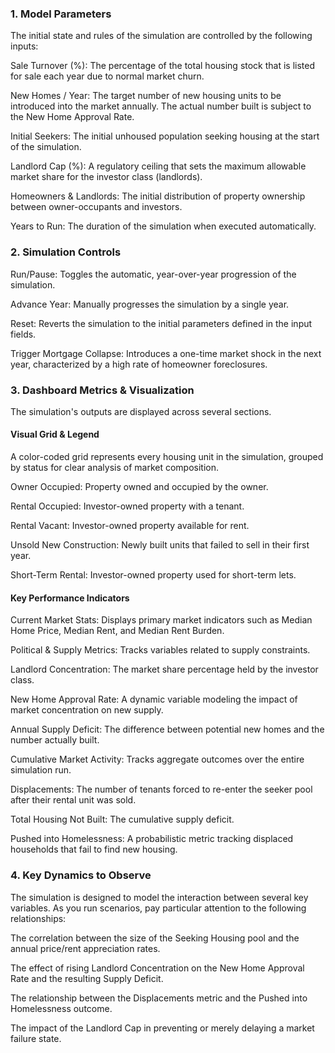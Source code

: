 ### 1. Model Parameters
The initial state and rules of the simulation are controlled by the following inputs:

Sale Turnover (%): The percentage of the total housing stock that is listed for sale each year due to normal market churn.

New Homes / Year: The target number of new housing units to be introduced into the market annually. The actual number built is subject to the New Home Approval Rate.

Initial Seekers: The initial unhoused population seeking housing at the start of the simulation.

Landlord Cap (%): A regulatory ceiling that sets the maximum allowable market share for the investor class (landlords).

Homeowners & Landlords: The initial distribution of property ownership between owner-occupants and investors.

Years to Run: The duration of the simulation when executed automatically.

### 2. Simulation Controls
Run/Pause: Toggles the automatic, year-over-year progression of the simulation.

Advance Year: Manually progresses the simulation by a single year.

Reset: Reverts the simulation to the initial parameters defined in the input fields.

Trigger Mortgage Collapse: Introduces a one-time market shock in the next year, characterized by a high rate of homeowner foreclosures.

### 3. Dashboard Metrics & Visualization
The simulation's outputs are displayed across several sections.

#### Visual Grid & Legend
A color-coded grid represents every housing unit in the simulation, grouped by status for clear analysis of market composition.

<span class="inline-block w-4 h-4 rounded-full bg-green-500 mr-2 align-middle"></span>Owner Occupied: Property owned and occupied by the owner.

<span class="inline-block w-4 h-4 rounded-full bg-blue-800 mr-2 align-middle"></span>Rental Occupied: Investor-owned property with a tenant.

<span class="inline-block w-4 h-4 rounded-full bg-blue-400 mr-2 align-middle"></span>Rental Vacant: Investor-owned property available for rent.

<span class="inline-block w-4 h-4 rounded-full bg-[#ffbf00] mr-2 align-middle"></span>Unsold New Construction: Newly built units that failed to sell in their first year.

<span class="inline-block w-4 h-4 rounded-full bg-purple-500 mr-2 align-middle"></span>Short-Term Rental: Investor-owned property used for short-term lets.

#### Key Performance Indicators
Current Market Stats: Displays primary market indicators such as Median Home Price, Median Rent, and Median Rent Burden.

Political & Supply Metrics: Tracks variables related to supply constraints.

Landlord Concentration: The market share percentage held by the investor class.

New Home Approval Rate: A dynamic variable modeling the impact of market concentration on new supply.

Annual Supply Deficit: The difference between potential new homes and the number actually built.

Cumulative Market Activity: Tracks aggregate outcomes over the entire simulation run.

Displacements: The number of tenants forced to re-enter the seeker pool after their rental unit was sold.

Total Housing Not Built: The cumulative supply deficit.

Pushed into Homelessness: A probabilistic metric tracking displaced households that fail to find new housing.

### 4. Key Dynamics to Observe
The simulation is designed to model the interaction between several key variables. As you run scenarios, pay particular attention to the following relationships:

The correlation between the size of the Seeking Housing pool and the annual price/rent appreciation rates.

The effect of rising Landlord Concentration on the New Home Approval Rate and the resulting Supply Deficit.

The relationship between the Displacements metric and the Pushed into Homelessness outcome.

The impact of the Landlord Cap in preventing or merely delaying a market failure state.